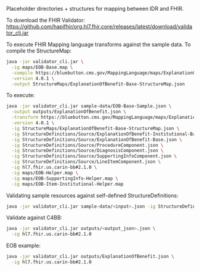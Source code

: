 Placeholder directories + structures for mapping between IDR and FHIR.

To download the FHIR Validator:
https://github.com/hapifhir/org.hl7.fhir.core/releases/latest/download/validator_cli.jar

To execute FHIR Mapping language transforms against the sample data.
To compile the StructureMap:
```sh
java -jar validator_cli.jar \
  -ig maps/EOB-Base.map \
  -compile https://bluebutton.cms.gov/MappingLanguage/maps/ExplanationOfBenefit-Base \
  -version 4.0.1 \
  -output StructureMaps/ExplanationOfBenefit-Base-StructureMap.json
  ```

To execute:
```sh
java -jar validator_cli.jar sample-data/EOB-Base-Sample.json \
  -output outputs/ExplanationOfBenefit.json \
  -transform https://bluebutton.cms.gov/MappingLanguage/maps/ExplanationOfBenefit-Base \
  -version 4.0.1 \
  -ig StructureMaps/ExplanationOfBenefit-Base-StructureMap.json \
  -ig StructureDefinitions/Source/ExplanationOfBenefit-Institutional-Base.json \
  -ig StructureDefinitions/Source/ExplanationOfBenefit-Base.json \
  -ig StructureDefinitions/Source/ProcedureComponent.json \
  -ig StructureDefinitions/Source/DiagnosisComponent.json \
  -ig StructureDefinitions/Source/SupportingInfoComponent.json \
  -ig StructureDefinitions/Source/LineItemComponent.json \
  -ig hl7.fhir.us.carin-bb#2.1.0 \
  -ig maps/EOB-Helper.map \
  -ig maps/EOB-SupportingInfo-Helper.map \
  -ig maps/EOB-Item-Institutional-Helper.map
```

Validating sample resources against self-defined StructureDefinitions:
```sh
java -jar validator_cli.jar sample-data/<input>.json -ig StructureDefinitions/Source/<applicable structure definition>.json
```

Validate against C4BB:
```sh
java -jar validator_cli.jar outputs/<output_json>.json \
  -ig hl7.fhir.us.carin-bb#2.1.0
```

EOB example:
```sh
java -jar validator_cli.jar outputs/ExplanationOfBenefit.json \
  -ig hl7.fhir.us.carin-bb#2.1.0
```
